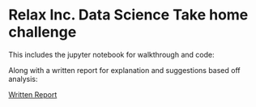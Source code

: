 # Relax Inc. Data Science Take home challenge

This includes the jupyter notebook for walkthrough and code:



Along with a written report for explanation and suggestions based off analysis:

[Written Report](https://github.com/evamintz/DS_take_home_Relax_Inc/blob/master/Relax%20Inc.%20DS%20takehome%20challenge%20report.pdf)
